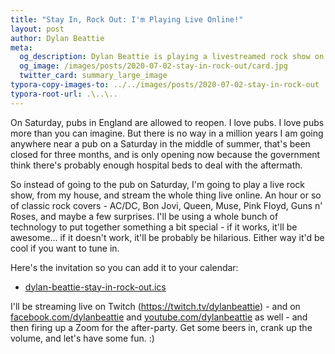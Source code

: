 ```yaml
---
title: "Stay In, Rock Out: I'm Playing Live Online!"
layout: post
author: Dylan Beattie
meta: 
  og_description: Dylan Beattie is playing a livestreamed rock show on Saturday 4 July, 19:00 UK time. Let's stay in and rock out. \m/
  og_image: /images/posts/2020-07-02-stay-in-rock-out/card.jpg
  twitter_card: summary_large_image
typora-copy-images-to: ../../images/posts/2020-07-02-stay-in-rock-out
typora-root-url: .\..\..
---
```

On Saturday, pubs in England are allowed to reopen. I love pubs. I love pubs more than you can imagine. But there is no way in a million years I am going anywhere near a pub on a Saturday in the middle of summer, that's been closed for three months, and is only opening now because the government think there's probably enough hospital beds to deal with the aftermath.

So instead of going to the pub on Saturday, I'm going to play a live rock show, from my house, and stream the whole thing live online. An hour or so of classic rock covers - AC/DC, Bon Jovi, Queen, Muse, Pink Floyd, Guns n' Roses, and maybe a few surprises. I'll be using a whole bunch of technology to put together something a bit special - if it works, it'll be awesome... if it doesn't work, it'll be probably be hilarious. Either way it'd be cool if you want to tune in.

Here's the invitation so you can add it to your calendar:

* [dylan-beattie-stay-in-rock-out.ics](/events/dylan-beattie-stay-in-rock-out.ics)

I'll be streaming live on Twitch (https://twitch.tv/dylanbeattie) - and on [facebook.com/dylanbeattie](https://facebook.com/dylanbeattie) and [youtube.com/dylanbeattie](https://youtube.com/dylanbeattie) as well - and then firing up a Zoom for the after-party. Get some beers in, crank up the volume, and let's have some fun. :)



